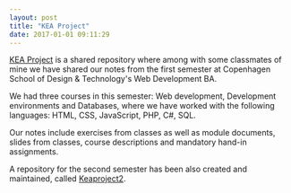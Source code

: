 ```yaml
---
layout: post
title: "KEA Project"
date: 2017-01-01 09:11:29
---
```


[KEA Project](https://github.com/gaboratorium/keaproject) is a shared repository where among with some classmates of mine we have shared our notes from the first semester at Copenhagen School of Design & Technology's Web Development BA. 

We had three courses in this semester: Web development, Development environments and Databases, where we have worked with the following languages: HTML, CSS, JavaScript, PHP, C#, SQL.

Our notes include exercises from classes as well as module documents, slides from classes, course descriptions and mandatory hand-in assignments.

A repository for the second semester has been also created and maintained, called [Keaproject2]({{site.url}}/projects/keaproject2).